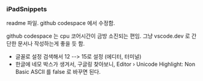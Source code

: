 ### iPadSnippets

readme 파일.
github codespace 에서 수정함.

github codespace 는 cpu 코어시간이 금방 소진되는 편임.
그냥 vscode.dev 로 간단한 문서나 작성하는게 좋을 듯 함.

* 글꼴로 설정 검색해서 12 --> 15로 설정 (에디터, 터미널)
* 한글에 네모 박스가 생겨서, 구글링 찾아보니, Editor › Unicode Highlight: Non Basic ASCII 를 false 로 바꾸면 된다.